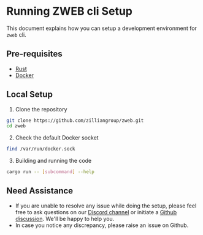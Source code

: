 # Running ZWEB cli Setup

This document explains how you can setup a development environment for `zweb` cli.

## Pre-requisites

- [Rust](https://www.rust-lang.org/tools/install)
- [Docker](https://docs.docker.com/get-docker/)

## Local Setup

1. Clone the repository

```bash
git clone https://github.com/zilliangroup/zweb.git
cd zweb
```

2. Check the default Docker socket

```bash
find /var/run/docker.sock
```

3. Building and running the code

```bash
cargo run -- [subcommand] --help
```

## Need Assistance

- If you are unable to resolve any issue while doing the setup, please feel free to ask questions on our [Discord channel](https://discord.com/invite/zilliangroup) or initiate a [Github discussion](https://github.com/orgs/zilliangroup/discussions). We'll be happy to help you.
- In case you notice any discrepancy, please raise an issue on Github.